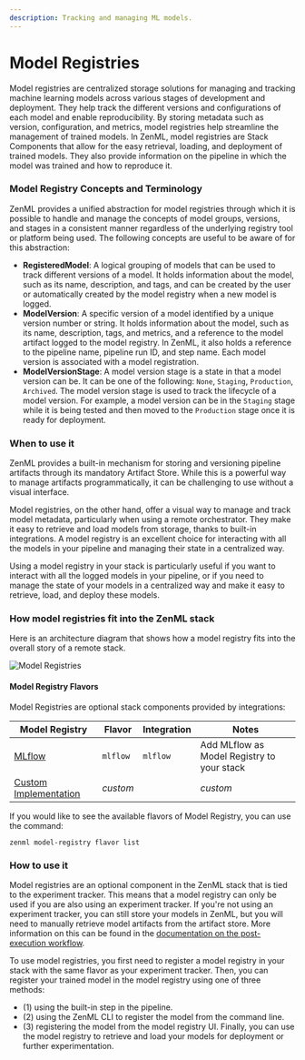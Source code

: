 ```yaml
---
description: Tracking and managing ML models.
---
```


# Model Registries

Model registries are centralized storage solutions for managing and tracking machine learning models across various
stages of development and deployment. They help track the different versions and configurations of each model and enable
reproducibility. By storing metadata such as version, configuration, and metrics, model registries help streamline the
management of trained models. In ZenML, model registries are Stack Components that allow for the easy retrieval,
loading, and deployment of trained models. They also provide information on the pipeline in which the model was trained
and how to reproduce it.

### Model Registry Concepts and Terminology

ZenML provides a unified abstraction for model registries through which it is possible to handle and manage the concepts
of model groups, versions, and stages in a consistent manner regardless of the underlying registry tool or platform
being used. The following concepts are useful to be aware of for this abstraction:

* **RegisteredModel**: A logical grouping of models that can be used to track different versions of a model. It holds
  information about the model, such as its name, description, and tags, and can be created by the user or automatically
  created by the model registry when a new model is logged.
* **ModelVersion**: A specific version of a model identified by a unique version number or string. It holds information
  about the model, such as its name, description, tags, and metrics, and a reference to the model artifact logged to the
  model registry. In ZenML, it also holds a reference to the pipeline name, pipeline run ID, and step name. Each model
  version is associated with a model registration.
* **ModelVersionStage**: A model version stage is a state in that a model version can be. It can be one of the
  following: `None`, `Staging`, `Production`, `Archived`. The model version stage is used to track the lifecycle of a
  model version. For example, a model version can be in the `Staging` stage while it is being tested and then moved to
  the `Production` stage once it is ready for deployment.

### When to use it

ZenML provides a built-in mechanism for storing and versioning pipeline artifacts through its mandatory Artifact Store.
While this is a powerful way to manage artifacts programmatically, it can be challenging to use without a visual
interface.

Model registries, on the other hand, offer a visual way to manage and track model metadata, particularly when using a
remote orchestrator. They make it easy to retrieve and load models from storage, thanks to built-in integrations. A
model registry is an excellent choice for interacting with all the models in your pipeline and managing their state in a
centralized way.

Using a model registry in your stack is particularly useful if you want to interact with all the logged models in your
pipeline, or if you need to manage the state of your models in a centralized way and make it easy to retrieve, load, and
deploy these models.

### How model registries fit into the ZenML stack

Here is an architecture diagram that shows how a model registry fits into the overall story of a remote stack.

![Model Registries](../../../.gitbook/assets/Remote_with_model_registry.png)

#### Model Registry Flavors

Model Registries are optional stack components provided by integrations:

| Model Registry                     | Flavor   | Integration | Notes                                      |
| ---------------------------------- | -------- | ----------- | ------------------------------------------ |
| [MLflow](mlflow.md)                | `mlflow` | `mlflow`    | Add MLflow as Model Registry to your stack |
| [Custom Implementation](custom.md) | _custom_ |             | _custom_                                   |

If you would like to see the available flavors of Model Registry, you can use the command:

```shell
zenml model-registry flavor list
```

### How to use it

Model registries are an optional component in the ZenML stack that is tied to the experiment tracker. This means that a
model registry can only be used if you are also using an experiment tracker. If you're not using an experiment tracker,
you can still store your models in ZenML, but you will need to manually retrieve model artifacts from the artifact
store. More information on this can be found in
the [documentation on the post-execution workflow](/docs/book/user-guide/starter-guide/fetch-runs-after-execution.md).

To use model registries, you first need to register a model registry in your stack with the same flavor as your
experiment tracker. Then, you can register your trained model in the model registry using one of three methods:

* (1) using the built-in step in the pipeline.
* (2) using the ZenML CLI to register the model from the command line.
* (3) registering the model from the model registry UI. Finally, you can use the model registry to retrieve and load
  your models for deployment or further experimentation.
